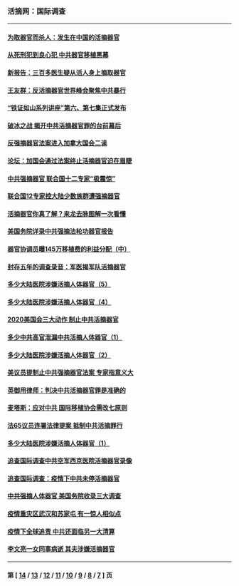 ### 活摘网：国际调查
---
#### [为取器官而杀人：发生在中国的活摘器官](../../pages/nf5947/n13794731.md?09270430) 
#### [从死刑犯到良心犯 中共器官移植黑幕](../../pages/nf5947/n13764669.md?09270430) 
#### [新报告：三百多医生疑从活人身上摘取器官](../../pages/nf5947/n13703044.md?09270430) 
#### [王友群：反活摘器官世界峰会聚焦中共暴行](../../pages/nf5947/n13250738.md?09270430) 
#### [“铁证如山系列讲座”第六、第七集正式发布](../../pages/nf5947/n13106287.md?09270430) 
#### [破冰之战 揭开中共活摘器官罪的台前幕后](../../pages/nf5947/n13082457.md?09270430) 
#### [反强摘器官法案进入加拿大国会二读](../../pages/nf5947/n13033450.md?09270430) 
#### [论坛：加国会通过法案终止活摘器官迫在眉睫](../../pages/nf5947/n13029839.md?09270430) 
#### [中共强摘器官 联合国十二专家“极震惊”](../../pages/nf5947/n13024313.md?09270430) 
#### [联合国12专家控大陆少数族群遭强摘器官](../../pages/nf5947/n13023877.md?09270430) 
#### [活摘器官你真了解？来龙去脉图解一次看懂](../../pages/nf5947/n13013820.md?09270430) 
#### [美国务院详录中共强摘法轮功器官报告](../../pages/nf5947/n12944519.md?09270430) 
#### [器官协调员曝145万移植费的利益分配（中）](../../pages/nf5947/n12894547.md?09270430) 
#### [封存五年的调查录音：军医揭军队活摘器官](../../pages/nf5947/n12798692.md?09270430) 
#### [多少大陆医院涉嫌活摘人体器官（5）](../../pages/nf5947/n12768383.md?09270430) 
#### [多少大陆医院涉嫌活摘人体器官（4）](../../pages/nf5947/n12664434.md?09270430) 
#### [2020美国会三大动作 制止中共活摘器官](../../pages/nf5947/n12682004.md?09270430) 
#### [多少中共高官泄漏中共活摘人体器官（1）](../../pages/nf5947/n12671234.md?09270430) 
#### [多少大陆医院涉嫌活摘人体器官（2）](../../pages/nf5947/n12655589.md?09270430) 
#### [美议员提制止中共强摘器官法案 专家指意义大](../../pages/nf5947/n12630561.md?09270430) 
#### [英御用律师：判决中共活摘器官罪是准确的](../../pages/nf5947/n12580740.md?09270430) 
#### [麦塔斯：应对中共 国际移植协会需改七原则](../../pages/nf5947/n12514711.md?09270430) 
#### [法65议员连署法律提案 抵制中共活摘罪行](../../pages/nf5947/n12437047.md?09270430) 
#### [多少大陆医院涉嫌活摘人体器官（1）](../../pages/nf5947/n12414284.md?09270430) 
#### [追查国际调查中共空军西京医院活摘器官录像](../../pages/nf5947/n12348837.md?09270430) 
#### [追查国际调查：疫情下中共未停活摘器官](../../pages/nf5947/n12273415.md?09270430) 
#### [中共强摘人体器官 美国务院收录三大调查](../../pages/nf5947/n12181488.md?09270430) 
#### [疫情重灾区武汉和苏家屯 有一惊人相似点](../../pages/nf5947/n12150824.md?09270430) 
#### [疫情下全球追责 中共还面临另一大清算](../../pages/nf5947/n12070397.md?09270430) 
#### [李文亮一女同事病逝 其夫涉嫌活摘器官](../../pages/nf5947/n11957882.md?09270430) 

---
#### 第 [ [14](./14.md?09270430) / [13](./13.md?09270430) / [12](./12.md?09270430) / [11](./11.md?09270430) / [10](./10.md?09270430) / [9](./9.md?09270430) / [8](./8.md?09270430) / [7](./7.md?09270430) ] 页
